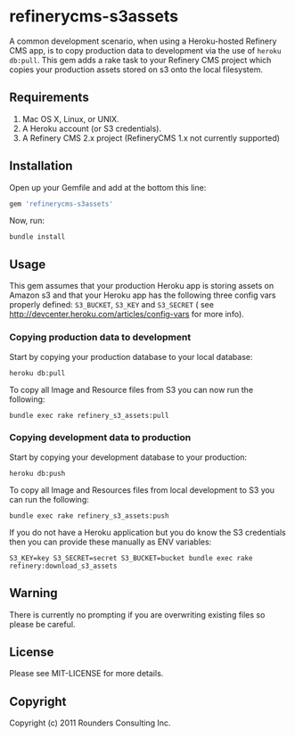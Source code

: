 # refinerycms-s3assets

A common development scenario,  when using a Heroku-hosted Refinery CMS app, is to copy production data to development via the use of `heroku db:pull`.
This gem adds a rake task to your Refinery CMS project which copies your production assets stored on s3 onto the local filesystem.

## Requirements

1. Mac OS X, Linux, or UNIX.
2. A Heroku account (or S3 credentials).
3. A Refinery CMS 2.x project (RefineryCMS 1.x not currently supported)

## Installation

Open up your Gemfile and add at the bottom this line:

```ruby
gem 'refinerycms-s3assets'
```

Now, run:

```shell
bundle install
```

## Usage

This gem assumes that your production Heroku app is storing assets on Amazon s3
and that your Heroku app has the following three config vars properly defined:
`S3_BUCKET`, `S3_KEY` and `S3_SECRET` ( see http://devcenter.heroku.com/articles/config-vars for more info).

### Copying production data to development

Start by copying your production database to your local database:

```shell
heroku db:pull
```

To copy all Image and Resource files from S3 you can now run the following:

```shell
bundle exec rake refinery_s3_assets:pull
```

### Copying development data to production

Start by copying your development database to your production:

```shell
heroku db:push
```

To copy all Image and Resources files from local development to S3 you can run the following:

```shell
bundle exec rake refinery_s3_assets:push
```

If you do not have a Heroku application but you do know the S3 credentials then you
can provide these manually as ENV variables:

```shell
S3_KEY=key S3_SECRET=secret S3_BUCKET=bucket bundle exec rake refinery:download_s3_assets
```

## Warning

There is currently no prompting if you are overwriting existing files so please be careful.

## License

Please see MIT-LICENSE for more details.

## Copyright

Copyright (c) 2011 Rounders Consulting Inc.
